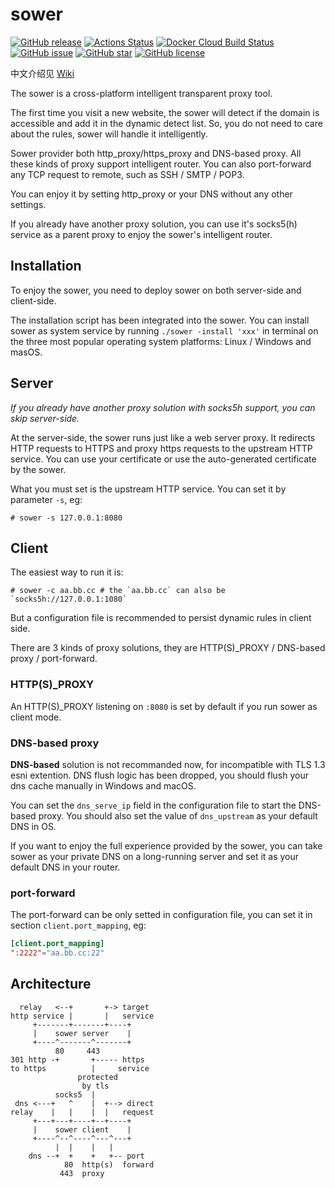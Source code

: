 # sower
[![GitHub release](http://img.shields.io/github/release/wweir/sower.svg?style=popout)](https://github.com/wweir/sower/releases)
[![Actions Status](https://github.com/wweir/sower/workflows/Go/badge.svg)](https://github.com/wweir/sower/actions)
[![Docker Cloud Build Status](https://img.shields.io/docker/cloud/build/wweir/sower.svg?style=popout)](https://hub.docker.com/r/wweir/sower)
[![GitHub issue](https://img.shields.io/github/issues/wweir/sower.svg?style=popout)](https://github.com/wweir/sower/issues)
[![GitHub star](https://img.shields.io/github/stars/wweir/sower.svg?style=popout)](https://github.com/wweir/sower/stargazers)
[![GitHub license](https://img.shields.io/github/license/wweir/sower.svg?style=popout)](LICENSE)


中文介绍见 [Wiki](https://github.com/wweir/sower/wiki)

The sower is a cross-platform intelligent transparent proxy tool.

The first time you visit a new website, the sower will detect if the domain is accessible and add it in the dynamic detect list. So, you do not need to care about the rules, sower will handle it intelligently.

Sower provider both http_proxy/https_proxy and DNS-based proxy. All these kinds of proxy support intelligent router. You can also port-forward any TCP request to remote, such as SSH / SMTP / POP3.

You can enjoy it by setting http_proxy or your DNS without any other settings.

If you already have another proxy solution, you can use it's socks5(h) service as a parent proxy to enjoy the sower's intelligent router.


## Installation
To enjoy the sower, you need to deploy sower on both server-side and client-side.

The installation script has been integrated into the sower. You can install sower as system service by running `./sower -install 'xxx'` in terminal on the three most popular operating system platforms: Linux / Windows and masOS.

## Server
*If you already have another proxy solution with socks5h support, you can skip server-side.*

At the server-side, the sower runs just like a web server proxy.
It redirects HTTP requests to HTTPS and proxy https requests to the upstream HTTP service.
You can use your certificate or use the auto-generated certificate by the sower.

What you must set is the upstream HTTP service. You can set it by parameter `-s`, eg:
``` shell
# sower -s 127.0.0.1:8080
```

## Client
The easiest way to run it is:
``` shell
# sower -c aa.bb.cc # the `aa.bb.cc` can also be `socks5h://127.0.0.1:1080`
```
But a configuration file is recommended to persist dynamic rules in client side.

There are 3 kinds of proxy solutions, they are HTTP(S)_PROXY / DNS-based proxy / port-forward.

### HTTP(S)_PROXY
An HTTP(S)_PROXY listening on `:8080` is set by default if you run sower as client mode.

### DNS-based proxy
**DNS-based** solution is not recommanded now, for incompatible with TLS 1.3 esni extention. DNS flush logic has been dropped, you should flush your dns cache manually
in Windows and macOS.

You can set the `dns_serve_ip` field in the configuration file to start the DNS-based proxy. You should also set the value of `dns_upstream` as your default DNS in OS.

If you want to enjoy the full experience provided by the sower, you can take sower as your private DNS on a long-running server and set it as your default DNS in your router.

### port-forward
The port-forward can be only setted in configuration file, you can set it in section `client.port_mapping`, eg:
``` toml
[client.port_mapping]
":2222"="aa.bb.cc:22"
```


## Architecture
```
  relay   <--+       +-> target
http service |       |   service
     +-------+-------+----+
     |    sower server    |
     +----^-------^-------+
          80     443
301 http -+       +----- https
to https          |     service
               protected
                by tls
          socks5  |
 dns <---+   ^    |  +--> direct
relay    |   |    |  |   request
     +---+---+----+--+----+
     |    sower client    |
     +----^--^----^---^---+
          |  |    |   |
    dns --+  +    +   +-- port
            80  http(s)  forward
           443  proxy
```
